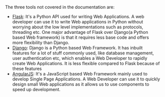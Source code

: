 The three tools not covered in the documentation are:
- [Flask](https://flask.palletsprojects.com/): It's a Python API used for writing Web Applications. A web developer can use it to write Web applications in Python without worrying about the low level implementations such as protocols, threading etc. One major advantage of Flask over Django(a Python based Web framework) is that it requires less base code and offers more flexibility than Django.
- [Django](https://www.djangoproject.com/): Django is a Python based Web Framework. It has inbuilt features for a lot of stuff commonly used, like database management, user authentication etc, which enables a Web Developer to rapidly create Web Applications. It is less flexible compared to Flask because of these features
- [AngularJS](https://angularjs.org/): It's a JavaScript based Web Framework mainly used to develop Single Page Applications. A Web Developer can use it to quickly design small Web applications as it allows us to use components to speed up development.

